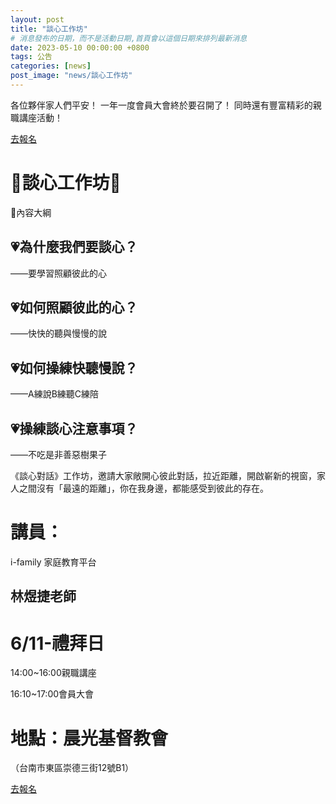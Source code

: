 ```yaml
---
layout: post
title: "談心工作坊"
# 消息發布的日期，而不是活動日期,首頁會以這個日期來排列最新消息
date: 2023-05-10 00:00:00 +0800
tags: 公告
categories: [news]
post_image: "news/談心工作坊"
---
```


各位夥伴家人們平安！
一年一度會員大會終於要召開了！
同時還有豐富精彩的親職講座活動！

<a class="main-btn main-btn-2" href="https://bit.ly/44JWzTN">去報名</a>

# 🎯談心工作坊🎯
💟內容大綱
## 💗為什麼我們要談心？
——要學習照顧彼此的心
## 💗如何照顧彼此的心？
——快快的聽與慢慢的說
## 💗如何操練快聽慢說？
——A練說B練聽C練陪
## 💗操練談心注意事項？
——不吃是非善惡樹果子


《談心對話》工作坊，邀請大家敞開心彼此對話，拉近距離，開啟嶄新的視窗，家人之間沒有「最遠的距離」，你在我身邊，都能感受到彼此的存在。


# 講員：
i-family 家庭教育平台  
## 林煜捷老師


# 6/11-禮拜日
14:00~16:00親職講座

16:10~17:00會員大會

# 地點：晨光基督教會
（台南市東區崇德三街12號B1）

<a class="main-btn main-btn-2" href="https://bit.ly/44JWzTN">去報名</a>